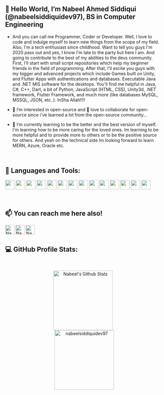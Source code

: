 ## 👋 Hello World, I’m Nabeel Ahmed Siddiqui (@nabeelsiddiquidev97), BS in Computer Engineering
 
- And you can call me Programmer, Coder or Developer. Well, I love to code and indulge myself to learn new things from the scope of my field. Also, I'm a tech enthusiast since childhood. Want to tell you guys I'm 2020 pass out and yes, I know I'm late to the party but here I am. And going to contribute to the best of my abilities to the devs community. First, I'll start with small script repositories which help my beginner friends in the field of programming. After that, I'll excite you guys with my bigger and advanced projects which include Games built on Unity, and Flutter Apps with authentications and databases. Executable Java and .NET MIS software for the desktops. You'll find me helpful in Java, C#, C++, Dart, a bit of Python, JavaScript (HTML, CSS), Unity3d, .NET framework, Flutter Framework, and much more (like databases MySQL, MSSQL, JSON, etc..). InSha Allah!!!!

- 👀 I’m interested in open-source and 💞️ love to collaborate for open-source since i've learned a lot from the open-source community...

- 🌱 I’m currently learning to be the better and the best version of myself. I'm learning how to be more caring for the loved ones. Im learning to be more helpful and to provide more to others or to be the psoitive source for others. And yeah on the technical side Im looking forward to learn MERN, Azure, Oracle etc.
<br>



## :wrench: Languages and Tools:  

<code><img height="30" src="https://img.shields.io/badge/Java-ED8B00?style=for-the-badge&logo=java&logoColor=white"></code>
<code><img height="30" src="https://img.shields.io/badge/C%23-239120?style=for-the-badge&logo=c-sharp&logoColor=white"></code>
<code><img height="30" src="https://img.shields.io/badge/C%2B%2B-00599C?style=for-the-badge&logo=c%2B%2B&logoColor=white"></code>
<code><img height="30" src="https://img.shields.io/badge/Dart-0175C2?style=for-the-badge&logo=dart&logoColor=white"></code>
<code><img height="30" src="https://img.shields.io/badge/JavaScript-F7DF1E?style=for-the-badge&logo=javascript&logoColor=black"></code>
<code><img height="30" src="https://img.shields.io/badge/Python-14354C?style=for-the-badge&logo=python&logoColor=white"></code>
<code><img height="30" src="https://img.shields.io/badge/Unity-100000?style=for-the-badge&logo=unity&logoColor=white"></code>
<code><img height="30" src="https://img.shields.io/badge/.NET-5C2D91?style=for-the-badge&logo=.net&logoColor=white"></code>
<code><img height="30" src="https://img.shields.io/badge/Flutter-02569B?style=for-the-badge&logo=flutter&logoColor=white"></code>
<code><img height="30" src="https://img.shields.io/badge/MySQL-005C84?style=for-the-badge&logo=mysql&logoColor=white"></code>
<code><img height="30" src="https://img.shields.io/badge/SQLite-07405E?style=for-the-badge&logo=sqlite&logoColor=white"></code>
<code><img height="30" src="https://img.shields.io/badge/Figma-F24E1E?style=for-the-badge&logo=figma&logoColor=white"></code>
<code><img height="30" src="https://img.shields.io/badge/CSS3-1572B6?style=for-the-badge&logo=css3&logoColor=white"></code>
<code><img height="30" src="https://img.shields.io/badge/HTML5-E34F26?style=for-the-badge&logo=html5&logoColor=white"></code>


<br>

## 📫 You can reach me here also!
<a href="https://instagram.com/nabeelahmed.siddiqui.97">
  <img align="left" alt="Nabeel's Instagram" width="30px" src="https://raw.githubusercontent.com/hussainweb/hussainweb/main/icons/instagram.png" />
</a>
<a href="https://twitter.com/NabeelAhmedSi19">
  <img align="left" alt="Nabeel Naidu | Twitter" width="30px" src="https://raw.githubusercontent.com/peterthehan/peterthehan/master/assets/twitter.svg" />
</a>
<a href="https://www.linkedin.com/in/nabeel-ahmed-siddiqui/">
  <img align="left" alt="Nabeel's LinkedIN" width="30px" src="https://raw.githubusercontent.com/peterthehan/peterthehan/master/assets/linkedin.svg" />
</a>

<br>
<br>


## 💻 GitHub Profile Stats:

  <br/>
  <p align="center">
	<a href="https://github.com/nabeelsiddiquidev97"><img alt="Nabeel's Github Stats" src="https://github-readme-stats.vercel.app/api?username=nabeelsiddiquidev97&show_icons=true&count_private=true&theme=algolia" height="192px"/></a>
<br/>
  &nbsp;
	  <img src="https://github-readme-stats.vercel.app/api/top-langs?username=nabeelsiddiquidev97&show_icons=true&locale=en&layout=compact&theme=algolia" alt="nabeelsiddiquidev97" height="192px"/>
  <br/>
  </p>


<!---
nabeelsiddiquidev97/nabeelsiddiquidev97 is a ✨ special ✨ repository because its `README.md` (this file) appears on your GitHub profile.
You can click the Preview link to take a look at your changes.
--->
